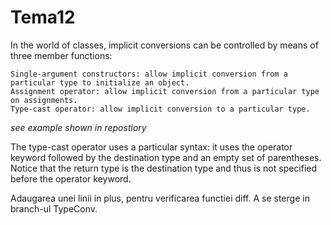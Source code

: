 # Tema12
In the world of classes, implicit conversions can be controlled by means of three member functions:

    Single-argument constructors: allow implicit conversion from a particular type to initialize an object.
    Assignment operator: allow implicit conversion from a particular type on assignments.
    Type-cast operator: allow implicit conversion to a particular type.


*see example shown in repostiory*

The type-cast operator uses a particular syntax: it uses the operator keyword followed by the destination type and an empty set of parentheses. Notice that the return type is the destination type and thus is not specified before the operator keyword.


Adaugarea unei linii in plus, pentru verificarea functiei diff. A se sterge in branch-ul TypeConv.
